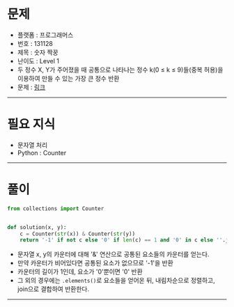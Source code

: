 # 문제
- 플랫폼 : 프로그래머스
- 번호 : 131128
- 제목 : 숫자 짝꿍
- 난이도 : Level 1
- 두 정수 X, Y가 주어졌을 때 공통으로 나타나는 정수 k(0 ≤ k ≤ 9)들(중복 허용)을 이용하여 만들 수 있는 가장 큰 정수 반환
- 문제 : <a href="https://school.programmers.co.kr/learn/courses/30/lessons/131128" target="_blank">링크</a>

---

# 필요 지식
- 문자열 처리
- Python : Counter

---

# 풀이
```python
from collections import Counter


def solution(x, y):
    c = Counter(str(x)) & Counter(str(y))
    return '-1' if not c else '0' if len(c) == 1 and '0' in c else ''.join(sorted(c.elements(), reverse=True))
```
- 문자열 x, y의 카운터에 대해 '&' 연산으로 공통된 요소들의 카운터를 얻는다.
- 만약 카운터가 비어있다면 공통된 요소가 없으므로 '-1'을 반환
- 카운터의 길이가 1인데, 요소가 '0'뿐이면 '0' 반환
- 그 외의 경우에는 `.elements()`로 요소들을 얻어온 뒤, 내림차순으로 정렬하고, join으로 결합하여 반환한다.

---
